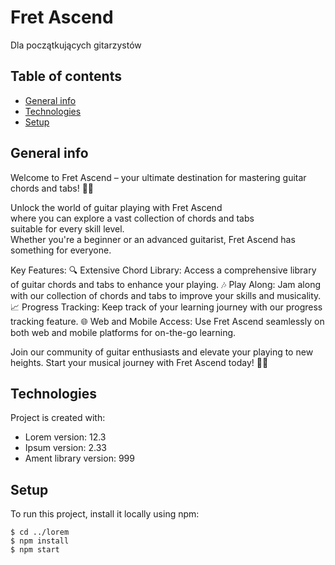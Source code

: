 # Fret Ascend
 Dla początkujących gitarzystów


## Table of contents
* [General info](#general-info)
* [Technologies](#technologies)
* [Setup](#setup)

## General info
Welcome to Fret Ascend – your ultimate destination for mastering guitar chords and tabs! 🎸🚀

Unlock the world of guitar playing with Fret Ascend<br>
where you can explore a vast collection of chords and tabs<br>
suitable for every skill level. <br>
Whether you're a beginner or an advanced guitarist, Fret Ascend has something for everyone.

Key Features:
🔍 Extensive Chord Library: Access a comprehensive library of guitar chords and tabs to enhance your playing.
🎶 Play Along: Jam along with our collection of chords and tabs to improve your skills and musicality.
📈 Progress Tracking: Keep track of your learning journey with our progress tracking feature.
🌐 Web and Mobile Access: Use Fret Ascend seamlessly on both web and mobile platforms for on-the-go learning.

Join our community of guitar enthusiasts and elevate your playing to new heights. Start your musical journey with Fret Ascend today! 🎵✨
	
## Technologies
Project is created with:
* Lorem version: 12.3
* Ipsum version: 2.33
* Ament library version: 999
	
## Setup
To run this project, install it locally using npm:

```
$ cd ../lorem
$ npm install
$ npm start
```
